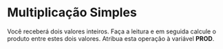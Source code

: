 # **Multiplicação Simples**

Você receberá dois valores inteiros. Faça a leitura e em seguida calcule o produto entre estes dois valores. Atribua esta operação à variável **PROD**.

